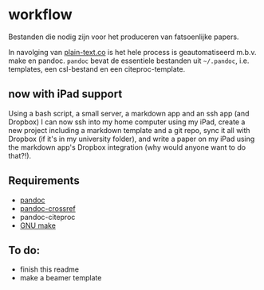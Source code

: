 # workflow

Bestanden die nodig zijn voor het produceren van fatsoenlijke papers.

In navolging van [plain-text.co](http://plain-text.co) is het hele process is geautomatiseerd m.b.v. make en pandoc. `pandoc` bevat de essentiele bestanden uit `~/.pandoc`, i.e. templates, een csl-bestand en een citeproc-template.

## now with iPad support

Using a bash script, a small server, a markdown app and an ssh app (and Dropbox) I can now ssh into my home computer using my iPad, create a new project including a markdown template and a git repo, sync it all with Dropbox (if it's in my university folder), and write a paper on my iPad using the markdown app's Dropbox integration (why would anyone want to do that?!).

## Requirements

- [pandoc](http://pandoc.org/README.html)
- [pandoc-crossref](https://github.com/lierdakil/pandoc-crossref)
- pandoc-citeproc 
- [GNU make](https://www.gnu.org/software/make/)

## To do:

* finish this readme
* make a beamer template



